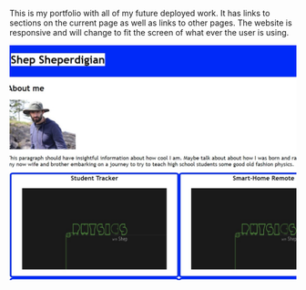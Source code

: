 This is my portfolio with all of my future deployed work. It has links to sections on the current page as well as links to other pages. The website is responsive and will change to fit the screen of what ever the user is using.

![Alt text](./screenshot.jpg?raw=true "Screenshot")

